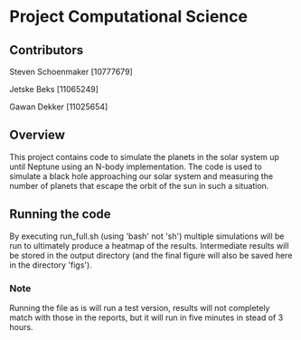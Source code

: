# Project Computational Science

## Contributors
Steven Schoenmaker [10777679]

Jetske Beks [11065249]

Gawan Dekker [11025654]

## Overview
This project contains code to simulate the planets in the solar system up until Neptune using an N-body implementation. The code is used to simulate a black hole approaching our solar system and measuring the number of planets that escape the orbit of the sun in such a situation.

## Running the code
By executing run_full.sh (using 'bash' not 'sh') multiple simulations will be run to ultimately produce a heatmap of the results. Intermediate results will be stored in the output directory (and the final figure will also be saved here in the directory 'figs').
### Note
Running the file as is will run a test version, results will not completely match with those in the reports, but it will run in five minutes in stead of 3 hours.
